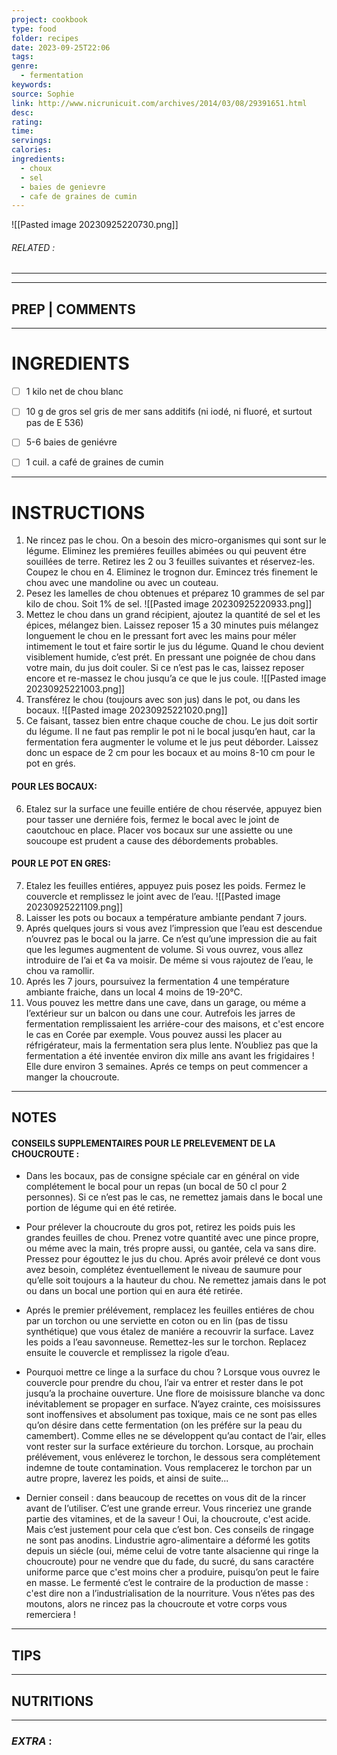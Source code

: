 ```yaml
---
project: cookbook
type: food
folder: recipes
date: 2023-09-25T22:06
tags: 
genre:
  - fermentation
keywords: 
source: Sophie
link: http://www.nicrunicuit.com/archives/2014/03/08/29391651.html
desc: 
rating: 
time: 
servings: 
calories: 
ingredients:
  - choux
  - sel
  - baies de genievre
  - cafe de graines de cumin
---
```


![[Pasted image 20230925220730.png]]
###### *RELATED* : 
---


---
## PREP | COMMENTS



---
# INGREDIENTS

- [ ] 1 kilo net de chou blanc
- [ ] 10 g de gros sel gris de mer sans additifs (ni iodé, ni fluoré, et surtout pas de E 536)
- [ ] 5-6 baies de geniévre
- [ ] 1 cuil. a café de graines de cumin


---
# INSTRUCTIONS

1. Ne rincez pas le chou. On a besoin des micro-organismes qui sont sur le Iégume. Eliminez les premiéres feuilles abimées ou qui peuvent étre souillées de terre. Retirez les 2 ou 3 feuilles suivantes et réservez-les. Coupez le chou en 4. Eliminez le trognon dur. Emincez trés finement le chou avec une mandoline ou avec un couteau.
2. Pesez les lamelles de chou obtenues et préparez 10 grammes de sel par kilo de chou. Soit 1% de sel.
![[Pasted image 20230925220933.png]]
3. Mettez le chou dans un grand récipient, ajoutez la quantité de sel et les épices, mélangez bien. Laissez reposer 15 a 30 minutes puis mélangez longuement le chou en le pressant fort avec les mains pour méler intimement le tout et faire sortir le jus du Iégume. Quand le chou devient visiblement humide, c’est prét. En pressant une poignée de chou dans votre main, du jus doit couler. Si ce n’est pas le cas, laissez reposer encore et re-massez le chou jusqu’a ce que le jus coule.
![[Pasted image 20230925221003.png]]
4. Transférez le chou (toujours avec son jus) dans le pot, ou dans les bocaux.
![[Pasted image 20230925221020.png]]
5. Ce faisant, tassez bien entre chaque couche de chou. Le jus doit sortir du légume. II ne faut pas remplir le pot ni le bocal jusqu’en haut, car la fermentation fera augmenter le volume et le jus peut déborder. Laissez donc un espace de 2 cm pour les bocaux et au moins 8-10 cm pour le pot en grés.

#### POUR LES BOCAUX:

6. Etalez sur la surface une feuille entiére de chou réservée, appuyez bien pour tasser une derniére fois, fermez le bocal avec le joint de caoutchouc en place. Placer vos bocaux sur une assiette ou une soucoupe est prudent a cause des débordements probables.

#### POUR LE POT EN GRES:

7. Etalez les feuilles entiéres, appuyez puis posez les poids. Fermez le couvercle et remplissez le joint avec de l’eau.
![[Pasted image 20230925221109.png]]
8. Laisser les pots ou bocaux a température ambiante pendant 7 jours.
9. Aprés quelques jours si vous avez l’impression que l’eau est descendue n’ouvrez pas le bocal ou la jarre. Ce n’est qu’une impression die au fait que les legumes augmentent de volume. Si vous ouvrez, vous allez introduire de I’ai et ¢a va moisir. De méme si vous rajoutez de I’eau, le chou va ramollir.
10. Aprés les 7 jours, poursuivez la fermentation 4 une température ambiante fraiche, dans un local 4 moins de 19-20°C.
11. Vous pouvez les mettre dans une cave, dans un garage, ou méme a I’extérieur sur un balcon ou dans une cour. Autrefois les jarres de fermentation remplissaient les arriére-cour des maisons, et c'est encore le cas en Corée par exemple. Vous pouvez aussi les placer au réfrigérateur, mais la fermentation sera plus lente. N’oubliez pas que la fermentation a été inventée environ dix mille ans avant les frigidaires ! Elle dure environ 3 semaines. Aprés ce temps on peut commencer a manger la choucroute.


---
## NOTES

#### CONSEILS SUPPLEMENTAIRES POUR LE PRELEVEMENT DE LA CHOUCROUTE :

- Dans les bocaux, pas de consigne spéciale car en général on vide complétement le bocal pour un repas (un bocal de 50 cl pour 2 personnes). Si ce n’est pas le cas, ne remettez jamais dans le bocal une portion de légume qui en été retirée.

- Pour prélever la choucroute du gros pot, retirez les poids puis les grandes feuilles de chou. Prenez votre quantité avec une pince propre, ou méme avec la main, trés propre aussi, ou gantée, cela va sans dire. Pressez pour égouttez le jus du chou. Aprés avoir prélevé ce dont vous avez besoin, complétez éventuellement le niveau de saumure pour qu’elle soit toujours a la hauteur du chou. Ne remettez jamais dans le pot ou dans un bocal une portion qui en aura été retirée.

- Aprés le premier prélévement, remplacez les feuilles entiéres de chou par un torchon ou une serviette en coton ou en lin (pas de tissu synthétique) que vous étalez de maniére a recouvrir la surface. Lavez les poids a l’eau savonneuse. Remettez-les sur le torchon. Replacez ensuite le couvercle et remplissez la rigole d’eau.

- Pourquoi mettre ce linge a la surface du chou ? Lorsque vous ouvrez le couvercle pour prendre du chou, l’air va entrer et rester dans le pot jusqu’a la prochaine ouverture. Une flore de moisissure blanche va donc inévitablement se propager en surface. N’ayez crainte, ces moisissures sont inoffensives et absolument pas toxique, mais ce ne sont pas elles qu’on désire dans cette fermentation (on les préfére sur la peau du camembert). Comme elles ne se développent qu’au contact de I’air, elles vont rester sur la surface extérieure du torchon. Lorsque, au prochain prélévement, vous enléverez le torchon, le dessous sera complétement indemne de toute contamination. Vous remplacerez le torchon par un autre propre, laverez les poids, et ainsi de suite...

- Dernier conseil : dans beaucoup de recettes on vous dit de la rincer avant de I’utiliser. C’est une grande erreur. Vous rinceriez une grande partie des vitamines, et de la saveur ! Oui, la choucroute, c'est acide. Mais c’est justement pour cela que c’est bon. Ces conseils de ringage ne sont pas anodins. Lindustrie agro-alimentaire a déformé les gotits depuis un siécle (oui, méme celui de votre tante alsacienne qui ringe la choucroute) pour ne vendre que du fade, du sucré, du sans caractére uniforme parce que c'est moins cher a produire, puisqu’on peut le faire en masse. Le fermenté c’est le contraire de la production de masse : c'est dire non a l’industrialisation de la nourriture. Vous n’étes pas des moutons, alors ne rincez pas la choucroute et votre corps vous remerciera !


---
## TIPS



---
## NUTRITIONS



---
### *EXTRA* :



